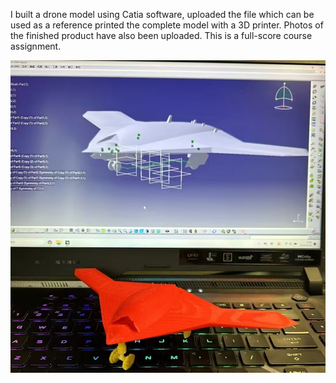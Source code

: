 I built a drone model using Catia software, uploaded the file which can be used as a reference
printed the complete model with a 3D printer. Photos of the finished product have also been uploaded. 
This is a full-score course assignment.

<img src="https://github.com/roboyu/course-work/blob/main/project%20drawing.jpg" width="600" height="500">
</p>
